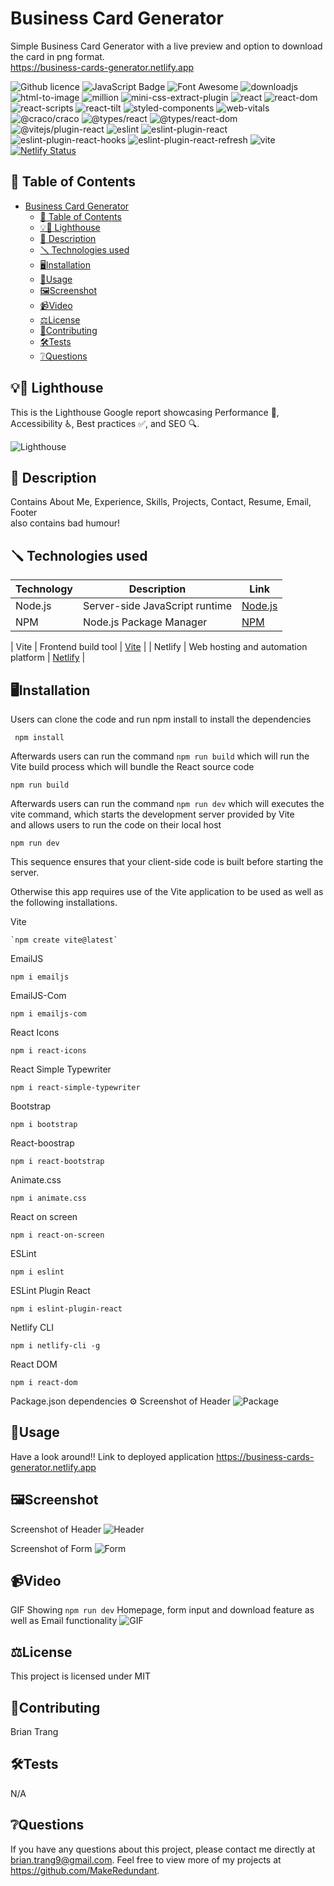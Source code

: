# Business Card Generator 
Simple Business Card Generator with a live preview and option to download the card in png format.  
https://business-cards-generator.netlify.app  

![Github licence](http://img.shields.io/badge/license-MIT-blue.svg)
![JavaScript Badge](https://img.shields.io/badge/JavaScript-Latest-yellow.svg)
![Font Awesome](https://img.shields.io/badge/Font%20Awesome-%5E6.5.2-purple.svg)
![downloadjs](https://img.shields.io/badge/downloadjs-1.4.7-00ff00.svg)
![html-to-image](https://img.shields.io/badge/html--to--image-1.11.11-00ffff.svg)
![million](https://img.shields.io/badge/million-2.6.0--beta.7-ff00ff.svg)
![mini-css-extract-plugin](https://img.shields.io/badge/mini--css--extract--plugin-2.7.6-008000.svg)
![react](https://img.shields.io/badge/react-18.2.0-0000ff.svg)
![react-dom](https://img.shields.io/badge/react--dom-18.2.0-0000ff.svg)
![react-scripts](https://img.shields.io/badge/react--scripts-5.0.1-0000ff.svg)
![react-tilt](https://img.shields.io/badge/react--tilt-1.0.2-0000ff.svg)
![styled-components](https://img.shields.io/badge/styled--components-6.0.7-dda0dd.svg)
![web-vitals](https://img.shields.io/badge/web--vitals-3.4.0-ff0000.svg)
![@craco/craco](https://img.shields.io/badge/@craco/craco-7.1.0-ff8c00.svg)
![@types/react](https://img.shields.io/badge/@types/react-18.2.66-ff0000.svg)
![@types/react-dom](https://img.shields.io/badge/@types/react--dom-18.2.22-ff0000.svg)
![@vitejs/plugin-react](https://img.shields.io/badge/@vitejs/plugin--react-4.2.1-ff8c00.svg)
![eslint](https://img.shields.io/badge/eslint-8.57.0-ff8c00.svg)
![eslint-plugin-react](https://img.shields.io/badge/eslint--plugin--react-7.34.1-ff8c00.svg)
![eslint-plugin-react-hooks](https://img.shields.io/badge/eslint--plugin--react--hooks-4.6.0-ff8c00.svg)
![eslint-plugin-react-refresh](https://img.shields.io/badge/eslint--plugin--react--refresh-0.4.6-ff8c00.svg)
![vite](https://img.shields.io/badge/vite-5.2.0-ff8c00.svg)
[![Netlify Status](https://api.netlify.com/api/v1/badges/51555430-9552-4d43-8dea-6c8f7aa7cf8b/deploy-status)](https://app.netlify.com/sites/business-cards-generator/deploys)


## 📓 Table of Contents
- [Business Card Generator](#business-card-generator)
  - [📓 Table of Contents](#-table-of-contents)
  - [💡🏡 Lighthouse](#-lighthouse)
  - [📄 Description](#-description)
  - [🪛 Technologies used](#-technologies-used)
  - [🖥️Installation](#️installation)
  - [💬Usage](#usage)
  - [🖼️Screenshot](#️screenshot)
  - [📹Video](#video)
  - [⚖️License](#️license)
  - [🤝Contributing](#contributing)
  - [🛠️Tests](#️tests)
  - [❔Questions](#questions)

## 💡🏡 Lighthouse
This is the Lighthouse Google report showcasing Performance 🚀, Accessibility ♿️, Best practices ✅, and SEO 🔍.

![Lighthouse](./assets/Lighthouse.png)

## 📄 Description 
Contains About Me, Experience, Skills, Projects, Contact, Resume, Email, Footer  
also contains bad humour!  

 
## 🪛 Technologies used 
| Technology              | Description                           | Link                                       |
|-------------------------|---------------------------------------|--------------------------------------------|
| Node.js                 | Server-side JavaScript runtime         | [Node.js](https://nodejs.org/)             |
| NPM                     | Node.js Package Manager               | [NPM](https://www.npmjs.com/)             |

| Vite                    | Frontend build tool                   | [Vite](https://vitejs.dev/)               |
| Netlify                 | Web hosting and automation platform  | [Netlify](https://www.netlify.com/)       |
    
## 🖥️Installation 

Users can clone the code and run npm install to install the dependencies
```pip
 npm install 
```

Afterwards users can run the command ```npm run build``` which will run the Vite build process which will bundle the React source code
```pip
npm run build
```

Afterwards users can run the command ```npm run dev``` which will executes the vite command, which starts the development server provided by Vite  
and allows users to run the code on their local host
```pip
npm run dev
```
This sequence ensures that your client-side code is built before starting the server.


Otherwise this app requires use of the Vite application to be used as well as the following installations.

Vite
```pip
`npm create vite@latest`
```

EmailJS
```pip
npm i emailjs
```

EmailJS-Com
```pip
npm i emailjs-com
```

React Icons
```pip
npm i react-icons
```

React Simple Typewriter
```pip
npm i react-simple-typewriter
```

Bootstrap
```pip
npm i bootstrap
```

React-boostrap
```pip
npm i react-bootstrap
```

Animate.css
```pip
npm i animate.css
```

React on screen
```pip
npm i react-on-screen
```

ESLint
```pip
npm i eslint
```

ESLint Plugin React
```pip
npm i eslint-plugin-react
```

Netlify CLI
```pip
npm i netlify-cli -g
```

React DOM
```pip
npm i react-dom
```

Package.json dependencies ⚙️
Screenshot of Header
![Package](./assets/package.json.png)

## 💬Usage 

Have a look around!!
Link to deployed application
https://business-cards-generator.netlify.app 


## 🖼️Screenshot
Screenshot of Header
![Header](./assets/Homepage.png)

Screenshot of Form
![Form](./assets/Form.png)

## 📹Video
GIF Showing ```npm run dev``` Homepage, form input and download feature 
as well as Email functionality
![GIF](./assets/Business-Card.gif)
  
## ⚖️License 
This project is licensed under MIT
  
## 🤝Contributing 
Brian Trang  
  
## 🛠️Tests
N/A
 
## ❔Questions
If you have any questions about this project, please contact me directly at brian.trang9@gmail.com. Feel free to view more of my projects at https://github.com/MakeRedundant.